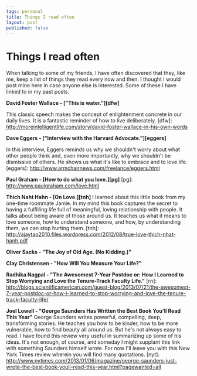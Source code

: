 ```yaml
--- 
tags: personal
title: Things I read often
layout: post
published: false
---
```


# Things I read often

When talking to some of my friends, I have often discovered that they, like me, keep a list of things they read every now and then. I thought I would post mine here in case anyone else is interested. Some of these I have linked to in my past posts. 

__David Foster Wallace - ["This is water."][dfw]__ 

This classic speech makes the concept of enlightenment concrete in our daily lives. It is a fantastic reminder of how to live deliberately. 
[dfw]: http://moreintelligentlife.com/story/david-foster-wallace-in-his-own-words

__Dave Eggers - ["Interview with the Harvard Advocate."][eggers]__ 

In this interview, Eggers reminds us why we shouldn't worry about what other people think and, even more importantly, why we shouldn't be dismissive of others. He shows us what it's like to embrace and to love life. 
[eggers]: http://www.armchairnews.com/freelance/eggers.html

__Paul Graham - [How to do what you love.][pg]__ 
[pg]: http://www.paulgraham.com/love.html

__Thich Naht Hahn - [On Love.][tnh]__ 
I learned about this little book from my one-time roommate Jamie. In my mind this book captures the secret to having a fulfilling life full of meaningful, loving relationship with people. It talks about being aware of those around us. It teaches us what it means to love someone, how to understand someone, and how, by understanding them, we can stop hurting them. 
[tnh]: http://ajaytao2010.files.wordpress.com/2012/08/true-love-thich-nhat-hanh.pdf

__Oliver Sacks - "The Joy of Old Age. (No Kidding.)"__

[sacks]: http://www.nytimes.com/2013/07/07/opinion/sunday/the-joy-of-old-age-no-kidding.html?_r=0

__Clay Christensen - "How Will You Measure Your Life?"__

[cc]: http://cityofseekers.com/wp-content/uploads/2011/11/how-will-you-measure-your-life.pdf

__Radhika Nagpal - "The Awesomest 7-Year Postdoc or: How I Learned to Stop Worrying and Love the Tenure-Track Faculty Life."__
[rn]: http://blogs.scientificamerican.com/guest-blog/2013/07/21/the-awesomest-7-year-postdoc-or-how-i-learned-to-stop-worrying-and-love-the-tenure-track-faculty-life/

__Joel Lowell - "George Saunders Has Written the Best Book You’ll Read This Year"__
George Saunders writes powerful, compelling, deep, transforming stories. He teaches you how to be kinder, how to be more vulnerable, how to find beauty all around us. But he's not always easy to read. I have found this review very useful in summarizing up some of his ideas. It's not enough, of course, and someday I might supplant this link with something Saunders himself wrote. For now I'll leave you with this New York Times review wherein you will find many quotations. 
[nyt]: http://www.nytimes.com/2013/01/06/magazine/george-saunders-just-wrote-the-best-book-youll-read-this-year.html?pagewanted=all
